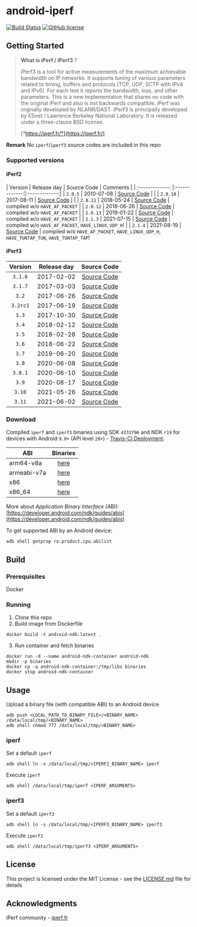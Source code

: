 # android-iperf

[![Build Status](https://travis-ci.com/KnightWhoSayNi/android-iperf.svg?branch=master)](https://travis-ci.com/KnightWhoSayNi/android-iperf) [![GitHub license](https://img.shields.io/github/license/Naereen/StrapDown.js.svg)](https://github.com/KnightWhoSayNi/android-iperf/blob/master/LICENSE)

## Getting Started

> **What is iPerf / iPerf3** ?
>
> iPerf3 is a tool for active measurements of the maximum achievable bandwidth on IP networks. It supports tuning of various parameters related to timing, buffers and protocols (TCP, UDP, SCTP with IPv4 and IPv6). For each test it reports the bandwidth, loss, and other parameters. This is a new implementation that shares no code with the original iPerf and also is not backwards compatible. iPerf was orginally developed by NLANR/DAST. iPerf3 is principally developed by ESnet / Lawrence Berkeley National Laboratory. It is released under a three-clause BSD license.
>
> [*https://iperf.fr/*](https://iperf.fr/)

**Remark** No `iperf`/`iperf3` source codes are included in this repo

### Supported versions

#### iPerf2

| Version        | Release day           | Source Code  | Comments |
| :-------------: |:-------------:|:-------------:|
| `2.0.5`   | 2010-07-08 | [Source Code](https://iperf.fr/download/source/iperf-2.0.5-source.tar.gz) | |
| `2.0.10`  | 2017-08-11 | [Source Code](https://astuteinternet.dl.sourceforge.net/project/iperf2/iperf-2.0.10.tar.gz) | |
| `2.0.11` | 2018-05-24 |  [Source Code](https://astuteinternet.dl.sourceforge.net/project/iperf2/iperf-2.0.11.tar.gz) | compiled w/o `HAVE_AF_PACKET` |
| `2.0.12` | 2018-06-26 | [Source Code](https://astuteinternet.dl.sourceforge.net/project/iperf2/iperf-2.0.12.tar.gz) | compiled w/o `HAVE_AF_PACKET` |
| `2.0.13` | 2019-01-22 | [Source Code](https://astuteinternet.dl.sourceforge.net/project/iperf2/iperf-2.0.13.tar.gz) | compiled w/o `HAVE_AF_PACKET` |
| `2.1.3`  |   2021-07-15  | [Source Code](https://nav.dl.sourceforge.net/project/iperf2/iperf-2.1.3.tar.gz )   | compiled w/o `HAVE_AF_PACKET`, `HAVE_LINUX_UDP_H`! |
| `2.1.4`  | 2021-08-19    | [Source Code](https://nav.dl.sourceforge.net/project/iperf2/iperf-2.1.4.tar.gz)   | compiled w/o `HAVE_AF_PACKET`, `HAVE_LINUX_UDP_H`, `HAVE_TUNTAP_TUN`, `HAVE_TUNTAP_TAP`!

#### iPerf3

| Version        | Release day           | Source Code  |
| :-------------: |:-------------:|:-------------:|
| `3.1.6`    | 2017-02-02 | [Source Code](https://downloads.es.net/pub/iperf/iperf-3.1.6.tar.gz)  |
| `3.1.7`     | 2017-03-03 | [Source Code](https://downloads.es.net/pub/iperf/iperf-3.1.7.tar.gz)  |
| `3.2`     | 2017-06-26 | [Source Code](https://downloads.es.net/pub/iperf/iperf-3.2.tar.gz)  |
| `3.2rc1`     | 2017-06-19 | [Source Code](https://downloads.es.net/pub/iperf/iperf-3.2rc1.tar.gz)  |
| `3.3`     | 2017-10-30 | [Source Code](https://downloads.es.net/pub/iperf/iperf-3.3.tar.gz)  |
| `3.4`     | 2018-02-12 | [Source Code](https://downloads.es.net/pub/iperf/iperf-3.4.tar.gz)  |
| `3.5`     | 2018-02-28 | [Source Code](https://downloads.es.net/pub/iperf/iperf-3.5.tar.gz)  |
| `3.6`     | 2018-06-22 | [Source Code](https://downloads.es.net/pub/iperf/iperf-3.6.tar.gz)  |
| `3.7`     | 2019-06-20 | [Source Code](https://downloads.es.net/pub/iperf/iperf-3.7.tar.gz)  |
| `3.8`     | 2020-06-08 | [Source Code](https://downloads.es.net/pub/iperf/iperf-3.8.tar.gz)  |
| `3.8.1`     | 2020-06-10 | [Source Code](https://downloads.es.net/pub/iperf/iperf-3.8.1.tar.gz)  |
| `3.9`     | 2020-08-17 | [Source Code](https://downloads.es.net/pub/iperf/iperf-3.9.tar.gz)  |
| `3.10`    | 2021-05-26 | [Source Code](https://downloads.es.net/pub/iperf/iperf-3.10.tar.gz)  |
| `3.11`    | 2021-06-02 | [Source Code](https://downloads.es.net/pub/iperf/iperf-3.10.1.tar.gz)  |

### Download

Compiled `iperf` and `iperf3` binaries using SDK `4333796` and NDK `r19` for devices with Android `9.0+` (API level `28+`) - [Travis-CI Deployment](https://travis-ci.com/KnightWhoSayNi/android-iperf).

| ABI        | Binaries           |
| ------------- |:-------------:|
| arm64-v8a     | [here](https://github.com/KnightWhoSayNi/android-iperf/tree/gh-pages/libs/arm64-v8a) |
| armeabi-v7a      | [here](https://github.com/KnightWhoSayNi/android-iperf/tree/gh-pages/libs/armeabi-v7a)      |
| x86 | [here](https://github.com/KnightWhoSayNi/android-iperf/tree/gh-pages/libs/x86)     |
| x86_64 | [here](https://github.com/KnightWhoSayNi/android-iperf/tree/gh-pages/libs/x86_64)     |

More about *Application Binary Interface* (ABI): [https://developer.android.com/ndk/guides/abis](https://developer.android.com/ndk/guides/abis)

To get supported ABI by an Android device:

```shell
adb shell getprop ro.product.cpu.abilist
```

## Build

### Prerequisites

Docker

### Running

1. Clone this repo
2. Build image from Dockerfile

```shell
docker build -t android-ndk:latest .
```

3. Run container and fetch binaries

```shell
docker run -d --name android-ndk-container android-ndk
mkdir -p binaries
docker cp -a android-ndk-container:/tmp/libs binaries
docker stop android-ndk-container
```

## Usage

Upload a binary file (with compatible ABI) to an Android device

```shell
adb push <LOCAL_PATH_TO_BINARY_FILE>/<BINARY_NAME> /data/local/tmp/<BINARY_NAME>
adb shell chmod 777 /data/local/tmp/<BINARY_NAME>
```

### iperf

Set a default `iperf`
```shell
adb shell ln -s /data/local/tmp/<IPERF2_BINARY_NAME> iperf
```

Execute `iperf`
```shell
adb shell /data/local/tmp/iperf <IPERF_ARGUMENTS>
```

### iperf3 

Set a default `iperf3`
```shell
adb shell ln -s /data/local/tmp/<IPERF3_BINARY_NAME> iperf3
```

Execute `iperf3`
```shell
adb shell /data/local/tmp/iperf3 <IPERF_ARGUMENTS>
```

## License

This project is licensed under the MIT License - see the [LICENSE.md](LICENSE.md) file for details


## Acknowledgments

iPerf community - [iperf.fr](https://iperf.fr/)
